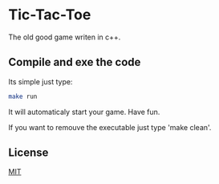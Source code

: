 # Tic-Tac-Toe
The old good game writen in c++.

## Compile and exe the code

Its simple just type:
```bash
make run
```
It will automaticaly start your game. Have fun.

If you want to remouve the executable just type 'make clean'.

## License

[MIT](https://choosealicense.com/licenses/mit/)